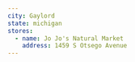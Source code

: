```yaml
---
city: Gaylord
state: michigan
stores:
  - name: Jo Jo's Natural Market
    address: 1459 S Otsego Avenue
---
```


